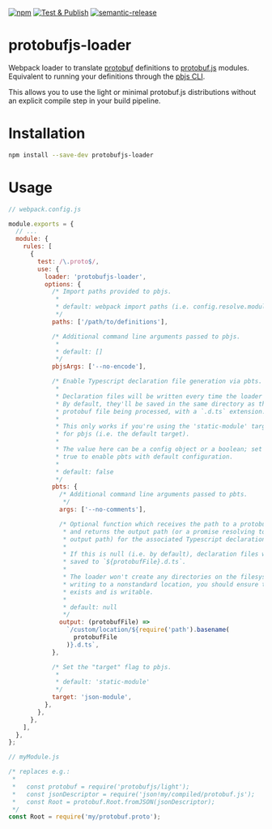 [![npm](https://img.shields.io/npm/v/protobufjs-loader)](https://www.npmjs.com/package/protobufjs-loader)
[![Test & Publish](https://github.com/kmontag/protobufjs-loader/actions/workflows/release.yml/badge.svg)](https://github.com/kmontag/protobufjs-loader/actions/workflows/release.yml)
[![semantic-release](https://img.shields.io/badge/%20%20%F0%9F%93%A6%F0%9F%9A%80-semantic--release-e10079.svg)](https://github.com/semantic-release/semantic-release)

# protobufjs-loader

Webpack loader to translate
[protobuf](https://github.com/google/protobuf/) definitions to
[protobuf.js](https://github.com/protobufjs/protobuf.js)
modules. Equivalent to running your definitions through the [pbjs
CLI](https://github.com/protobufjs/protobuf.js/tree/master/cli).

This allows you to use the light or minimal protobuf.js distributions
without an explicit compile step in your build pipeline.

# Installation

```sh
npm install --save-dev protobufjs-loader
```

# Usage

```javascript
// webpack.config.js

module.exports = {
  // ...
  module: {
    rules: [
      {
        test: /\.proto$/,
        use: {
          loader: 'protobufjs-loader',
          options: {
            /* Import paths provided to pbjs.
             *
             * default: webpack import paths (i.e. config.resolve.modules)
             */
            paths: ['/path/to/definitions'],

            /* Additional command line arguments passed to pbjs.
             *
             * default: []
             */
            pbjsArgs: ['--no-encode'],

            /* Enable Typescript declaration file generation via pbts.
             *
             * Declaration files will be written every time the loader runs.
             * By default, they'll be saved in the same directory as the
             * protobuf file being processed, with a `.d.ts` extension.
             *
             * This only works if you're using the 'static-module' target
             * for pbjs (i.e. the default target).
             *
             * The value here can be a config object or a boolean; set it to
             * true to enable pbts with default configuration.
             *
             * default: false
             */
            pbts: {
              /* Additional command line arguments passed to pbts.
               */
              args: ['--no-comments'],

              /* Optional function which receives the path to a protobuf file,
               * and returns the output path (or a promise resolving to the
               * output path) for the associated Typescript declaration file.
               *
               * If this is null (i.e. by default), declaration files will be
               * saved to `${protobufFile}.d.ts`.
               *
               * The loader won't create any directories on the filesystem. If
               * writing to a nonstandard location, you should ensure that it
               * exists and is writable.
               *
               * default: null
               */
              output: (protobufFile) =>
                `/custom/location/${require('path').basename(
                  protobufFile
                )}.d.ts`,
            },

            /* Set the "target" flag to pbjs.
             *
             * default: 'static-module'
             */
            target: 'json-module',
          },
        },
      },
    ],
  },
};
```

```javascript
// myModule.js

/* replaces e.g.:
 *
 *   const protobuf = require('protobufjs/light');
 *   const jsonDescriptor = require('json!my/compiled/protobuf.js');
 *   const Root = protobuf.Root.fromJSON(jsonDescriptor);
 */
const Root = require('my/protobuf.proto');
```
